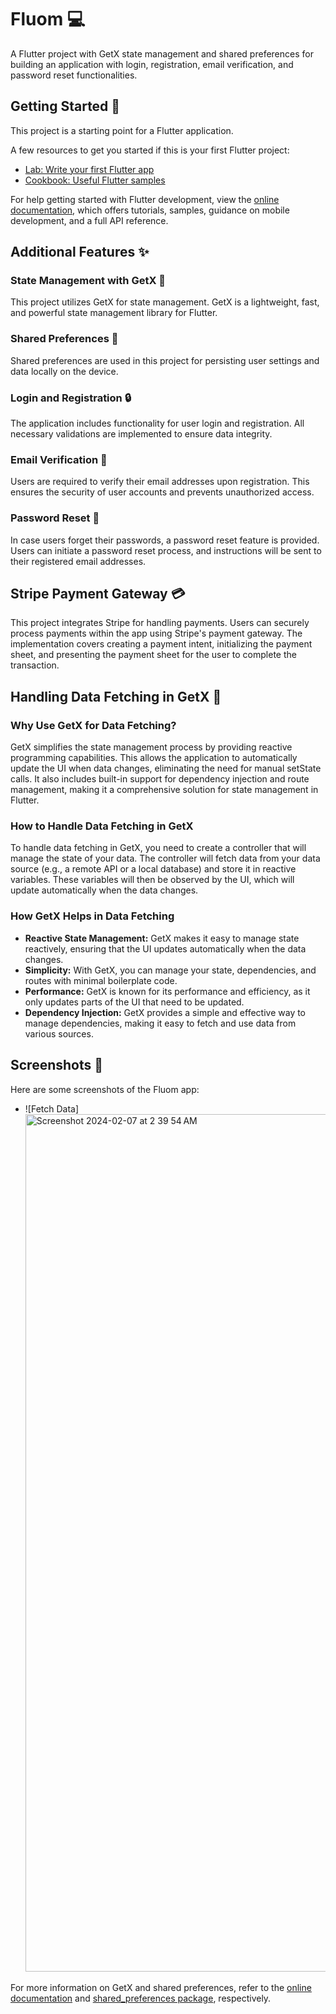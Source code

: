 # Fluom 💻

A Flutter project with GetX state management and shared preferences for building an application with login, registration, email verification, and password reset functionalities.

## Getting Started 🚀

This project is a starting point for a Flutter application.

A few resources to get you started if this is your first Flutter project:

- [Lab: Write your first Flutter app](https://docs.flutter.dev/get-started/codelab)
- [Cookbook: Useful Flutter samples](https://docs.flutter.dev/cookbook)

For help getting started with Flutter development, view the [online documentation](https://docs.flutter.dev/), which offers tutorials, samples, guidance on mobile development, and a full API reference.

## Additional Features ✨

### State Management with GetX 🔄

This project utilizes GetX for state management. GetX is a lightweight, fast, and powerful state management library for Flutter.

### Shared Preferences 🔄

Shared preferences are used in this project for persisting user settings and data locally on the device.

### Login and Registration 🔒

The application includes functionality for user login and registration. All necessary validations are implemented to ensure data integrity.

### Email Verification 📧

Users are required to verify their email addresses upon registration. This ensures the security of user accounts and prevents unauthorized access.

### Password Reset 🔑

In case users forget their passwords, a password reset feature is provided. Users can initiate a password reset process, and instructions will be sent to their registered email addresses.

## Stripe Payment Gateway 💳

This project integrates Stripe for handling payments. Users can securely process payments within the app using Stripe's payment gateway. The implementation covers creating a payment intent, initializing the payment sheet, and presenting the payment sheet for the user to complete the transaction.

## Handling Data Fetching in GetX 📡

### Why Use GetX for Data Fetching?

GetX simplifies the state management process by providing reactive programming capabilities. This allows the application to automatically update the UI when data changes, eliminating the need for manual setState calls. It also includes built-in support for dependency injection and route management, making it a comprehensive solution for state management in Flutter.

### How to Handle Data Fetching in GetX

To handle data fetching in GetX, you need to create a controller that will manage the state of your data. The controller will fetch data from your data source (e.g., a remote API or a local database) and store it in reactive variables. These variables will then be observed by the UI, which will update automatically when the data changes.

### How GetX Helps in Data Fetching

- **Reactive State Management:** GetX makes it easy to manage state reactively, ensuring that the UI updates automatically when the data changes.
- **Simplicity:** With GetX, you can manage your state, dependencies, and routes with minimal boilerplate code.
- **Performance:** GetX is known for its performance and efficiency, as it only updates parts of the UI that need to be updated.
- **Dependency Injection:** GetX provides a simple and effective way to manage dependencies, making it easy to fetch and use data from various sources.



## Screenshots 📸

Here are some screenshots of the Fluom app:

- ![Fetch Data] <img width="1372" alt="Screenshot 2024-02-07 at 2 39 54 AM" src="https://github.com/Ankit-Dhattarwal/fluom_store/assets/109728587/9cbd01ee-e925-4f31-bdf4-b48ebf4313a5">

For more information on GetX and shared preferences, refer to the [online documentation](https://docs.getx.dev/) and [shared_preferences package](https://pub.dev/packages/shared_preferences), respectively.
